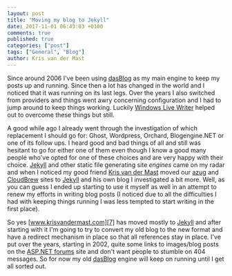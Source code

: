 ```yaml
---
layout: post
title: "Moving my blog to Jekyll"
date: 2017-11-01 06:43:03 +0100
comments: true
published: true
categories: ["post"]
tags: ["General", "Blog"]
author: Kris van der Mast
---
```


Since around 2006 I've been using [dasBlog][1] as my main engine to keep my posts up and running. Since then a lot has changed in the world and I noticed that it was running on its last legs. Over the years I also switched from providers and things went awry concerning configuration and I had to jump around to keep things working. Luckily [Windows Live Writer][2] helped out to overcome these things but still.  

A good while ago I already went through the investigation of which replacement I should go for: Ghost, Wordpress, Orchard, Blogengine.NET or one of its follow ups. I heard good and bad things of all and still was hesitant to go for either one of them even though I know a good many people who've opted for one of these choices and are very happy with their choice. [Jekyll][3] and other static file generating site _engines_ came on my radar and when I noticed my good friend [Kris van der Mast][4] moved our [azug][5] and [CloudBrew][6] sites to [Jekyll][3] and his own blog I investigated a bit more. Well, as you can guess I ended up starting to use it myself as well in an attempt to renew my efforts in writing blog posts (I noticed due to all the difficulties I had with keeping things running I was less tempted to start writing in the first place).  

So yes [www.krisvandermast.com][7] has moved mostly to [Jekyll][3] and after starting with it I'm going to try to convert my old blog to the new format and have a redirect mechanism in place so that all references stay in place. I've put over the years, starting in 2002, quite some links to images/blog posts on the [ASP.NET forums][8] site and don't want people to stumble on 404 messages. So for now my old [dasBlog][1] engine will keep on running until I get all sorted out.

[1]: https://dasblog.codeplex.com/
[2]: https://www.microsoft.com/en-us/download/details.aspx?id=8621
[3]: https://jekyllrb.com/
[4]: https://blog.maartenballiauw.be
[5]: http://www.azug.be
[6]: http://www.cloudbrew.be
[7]: http://www.krisvandermast.com
[8]: https://forums.asp.net/